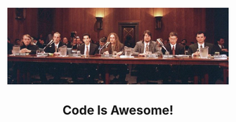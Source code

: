 [![just a banner](https://github.com/Alirezaies/Alirezaies/raw/master/assets/cover.jpg)](https://twitter.com/Alirezaies)
<h1 align="center">
    Code Is Awesome! 
<h1>
